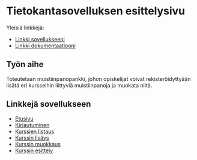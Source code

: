 # Tietokantasovelluksen esittelysivu

Yleisiä linkkejä:

* [Linkki sovellukseeni](http://kaurijok.users.cs.helsinki.fi/tsoham/)
* [Linkki dokumentaatiooni](https://github.com/Laukau/Muistiinpanopankki/blob/master/doc/dokumentaatio.pdf)

## Työn aihe

Toteutetaan muistiinpanopankki, johon opiskelijat voivat rekisteröidyttyään lisätä eri kursseihin liittyviä muistiinpanoja ja muokata niitä. 

## Linkkejä sovellukseen

* [Etusivu](http://kaurijok.users.cs.helsinki.fi/tsoham/)
* [Kirjautuminen](http://kaurijok.users.cs.helsinki.fi/tsoham/login)
* [Kurssien listaus](http://kaurijok.users.cs.helsinki.fi/tsoham/course)
* [Kurssin lisäys](http://kaurijok.users.cs.helsinki.fi/tsoham/course/new)
* [Kurssin muokkaus](http://kaurijok.users.cs.helsinki.fi/tsoham/course/1/edit)
* [Kurssin esittely](http://kaurijok.users.cs.helsinki.fi/tsoham/course/1)
